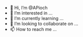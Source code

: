 - 👋 Hi, I’m @APioch
- 👀 I’m interested in ...
- 🌱 I’m currently learning ...
- 💞️ I’m looking to collaborate on ...
- 📫 How to reach me ...
